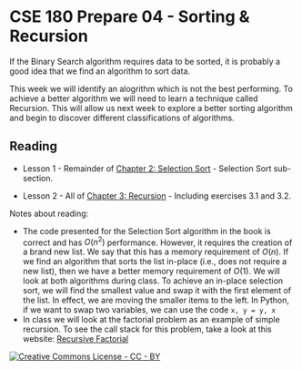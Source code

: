 # CSE 180 Prepare 04 - Sorting & Recursion

If the Binary Search algorithm requires data to be sorted, it is probably a good idea that we find an algorithm to sort data.  

This week we will identify an alogrithm which is not the best performing.  To achieve a better algorithm we will need to learn a technique called Recursion.  This will allow us next week to explore a better sorting algorithm and begin to discover different classifications of algorithms.

## Reading

* Lesson 1 - Remainder of [Chapter 2: Selection Sort](https://learning.oreilly.com/library/view/grokking-algorithms/9781617292231/OEBPS/Text/kindle_split_008.html) - Selection Sort sub-section.

* Lesson 2 - All of [Chapter 3: Recursion](https://learning.oreilly.com/library/view/grokking-algorithms/9781617292231/OEBPS/Text/kindle_split_009.html) - Including exercises 3.1 and 3.2.

Notes about reading:

* The code presented for the Selection Sort algorithm in the book is correct and has $O(n^2)$ performance.  However, it requires the creation of a brand new list.  We say that this has a memory requirement of $O(n)$.  If we find an algorithm that sorts the list in-place (i.e., does not require a new list), then we have a better memory requirement of $O(1)$.  We will look at both algorithms during class.  To achieve an in-place selection sort, we will find the smallest value and swap it with the first element of the list.  In effect, we are moving the smaller items to the left.  In Python, if we want to swap two variables, we can use the code `x, y = y, x`
* In class we will look at the factorial problem as an example of simple recursion.  To see the call stack for this problem, take a look at this website:  [Recursive Factorial](https://www.cs.usfca.edu/~galles/visualization/RecFact.html)

[![Creative Commons License - CC - BY](https://i.creativecommons.org/l/by/4.0/88x31.png)](http://creativecommons.org/licenses/by/4.0/)
